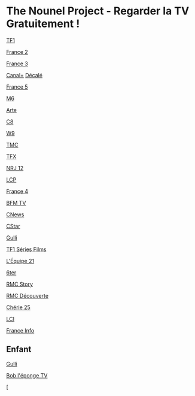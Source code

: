 # The Nounel Project - Regarder la TV Gratuitement !

[TF1](https://www.tntendirect.com/TF1-en-direct)

[France 2]()

[France 3](https://www.tntendirect.com/M6-en-direct)

[Canal+]() [Décalé]()

[France 5]()

[M6]()

[Arte](https://www.tntendirect.com/Arte-en-direct)

[C8](https://www.tntendirect.com/C8-en-direct)

[W9](https://www.tntendirect.com/W9-en-direct)

[TMC](https://www.tntendirect.com/TMC-en-direct)

[TFX](https://www.tntendirect.com/TFX-en-direct)

[NRJ 12](https://www.tntendirect.com/NRJ12-en-direct)

[LCP]()

[France 4]()

[BFM TV]()

[CNews]()

[CStar](https://www.tntendirect.com/CStar-en-direct)

[Gulli](https://replay.gulli.fr/jwplayer/embedstreamtv)

[TF1 Séries Films](https://www.tntendirect.com/Tf1-Series-Films-en-direct)

[L'Équipe 21](https://www.tntendirect.com/L'Equipe-21-en-direct)

[6ter](https://www.tntendirect.com/6ter-en-direct)

[RMC Story]()

[RMC Découverte]()

[Chérie 25](https://www.tntendirect.com/Cherie-25-en-direct)

[LCI]()

[France Info]()


Enfant
-------
[Gulli](https://replay.gulli.fr/jwplayer/embedstreamtv)

[Bob l'éponge TV](https://pluto.tv/fr/live-tv/bob-leponge-fr-ptv3)

[
